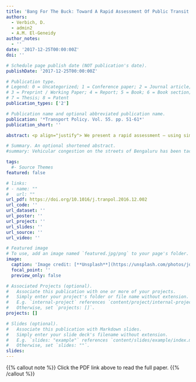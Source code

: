 ```yaml
---
title: 'Bang For The Buck: Toward A Rapid Assessment Of Public Transit From Multiple Perspectives In North American Cities'
authors:
  - Verbich, D.
  - admin2
  - A.M. El-Geneidy
author_notes:
  - ''
date: '2017-12-25T00:00:00Z'
doi: ''

# Schedule page publish date (NOT publication's date).
publishDate: '2017-12-25T00:00:00Z'

# Publication type.
# Legend: 0 = Uncategorized; 1 = Conference paper; 2 = Journal article;
# 3 = Preprint / Working Paper; 4 = Report; 5 = Book; 6 = Book section;
# 7 = Thesis; 8 = Patent
publication_types: ['2']

# Publication name and optional abbreviated publication name.
publication: '*Transport Policy. Vol. 55. pp. 51-61*'
publication_short: ''

abstract: <p align="justify"> We present a rapid assessment – using simple metrics based on publicly available data– of how effectively public transit agencies achieve key outcomes, and reconcile trade-offs among these outcomes, from the perspective of transit users, society and the agencies, in the largest 14 cities in North America with a population greater than three million. We assess the trade-offs among service quality, incorporating accessibility, service frequency, and comfort (which are important for transit users); transit ridership per capita (reflecting the society perspective); financial viability from the agency perspective; and affordability of fares for minimum-wage earners. We also assess the overall performance of transit in these cities, considering these perspectives in an integrated manner. Agencies vary widely in achieving and reconciling the above outcomes and trade-offs. Generally speaking, however, agencies that perform well (or badly) on one of these objectives and trade-offs also perform well (or badly) on the others, and in terms of overall transit performance. Finally, we discuss how our assessment may be improved upon, including in terms of better and more nuanced measures, in future work. We suggest that metrics be assessed uniformly and reported regularly across transit agencies, to track and reliably compare their performance over time; and that it would be desirable to understand how transit users and decision makers weigh the relative importance of key objectives, and to incorporate this understanding in assessments of transit performance.</p>

# Summary. An optional shortened abstract.
#summary: Vehicular congestion on the streets of Bengaluru has been tackled, since the late 1990s at least, through a hybrid coalition of actors, technologies, norms, and discourses that have political consequences.

tags:
  #- Source Themes
featured: false

# links:
# - name: ""
#   url: ""
url_pdf: https://doi.org/10.1016/j.tranpol.2016.12.002
url_code: ''
url_dataset: ''
url_poster: ''
url_project: ''
url_slides: ''
url_source: ''
url_video: ''

# Featured image
# To use, add an image named `featured.jpg/png` to your page's folder.
image:
  caption: 'Image credit: [**Unsplash**](https://unsplash.com/photos/jdD8gXaTZsc)'
  focal_point: ''
  preview_only: false

# Associated Projects (optional).
#   Associate this publication with one or more of your projects.
#   Simply enter your project's folder or file name without extension.
#   E.g. `internal-project` references `content/project/internal-project/index.md`.
#   Otherwise, set `projects: []`.
projects: []

# Slides (optional).
#   Associate this publication with Markdown slides.
#   Simply enter your slide deck's filename without extension.
#   E.g. `slides: "example"` references `content/slides/example/index.md`.
#   Otherwise, set `slides: ""`.
slides:
---
```


{{% callout note %}}
Click the PDF link above to read the full paper.
{{% /callout %}}